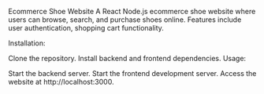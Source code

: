 Ecommerce Shoe Website
A React Node.js ecommerce shoe website where users can browse, search, and purchase shoes online. Features include user authentication, shopping cart functionality.

Installation:

Clone the repository.
Install backend and frontend dependencies.
Usage:

Start the backend server.
Start the frontend development server.
Access the website at http://localhost:3000.
